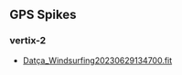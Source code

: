 ## GPS Spikes
### vertix-2

- [Datça_Windsurfing20230629134700.fit](Datça_Windsurfing20230629134700.fit/index.html)
